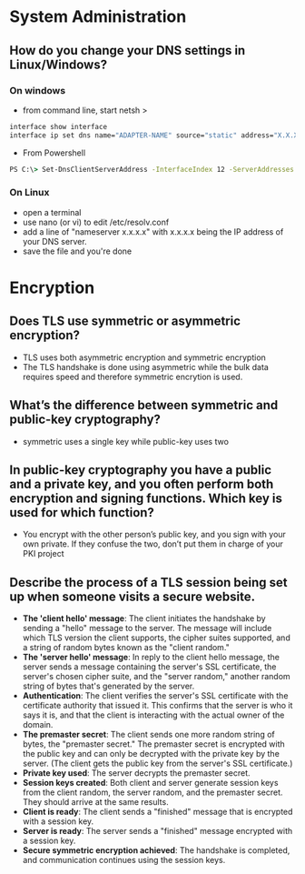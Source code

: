 # System Administration
## How do you change your DNS settings in Linux/Windows?
### On windows
-  from command line, start netsh >  
```cmd
interface show interface 
interface ip set dns name="ADAPTER-NAME" source="static" address="X.X.X.X"
```
- From Powershell
```cmd
PS C:\> Set-DnsClientServerAddress -InterfaceIndex 12 -ServerAddresses ("10.0.0.1","10.0.0.2")
```

### On Linux
- open a terminal
- use nano (or vi) to edit /etc/resolv.conf
- add a line of "nameserver x.x.x.x" with x.x.x.x being the IP address of your DNS server.
- save the file and you're done

# Encryption
## Does TLS use symmetric or asymmetric encryption?
- TLS uses both asymmetric encryption and symmetric encryption
- The TLS handshake is done using asymmetric while the bulk data requires speed and therefore symmetric encrytion is used.

## What’s the difference between symmetric and public-key cryptography?
- symmetric uses a single key while public-key uses two

## In public-key cryptography you have a public and a private key, and you often perform both encryption and signing functions. Which key is used for which function?

- You encrypt with the other person’s public key, and you sign with your own private. If they confuse the two, don’t put them in charge of your PKI project

## Describe the process of a TLS session being set up when someone visits a secure website.

- **The 'client hello' message**: The client initiates the handshake by sending a "hello" message to the server. The message will include which TLS version the client supports, the cipher suites supported, and a string of random bytes known as the "client random."
- **The 'server hello' message**: In reply to the client hello message, the server sends a message containing the server's SSL certificate, the server's chosen cipher suite, and the "server random," another random string of bytes that's generated by the server.
- **Authentication**: The client verifies the server's SSL certificate with the certificate authority that issued it. This confirms that the server is who it says it is, and that the client is interacting with the actual owner of the domain.
- **The premaster secret**: The client sends one more random string of bytes, the "premaster secret." The premaster secret is encrypted with the public key and can only be decrypted with the private key by the server. (The client gets the public key from the server's SSL certificate.)
- **Private key used**: The server decrypts the premaster secret.
- **Session keys created**: Both client and server generate session keys from the client random, the server random, and the premaster secret. They should arrive at the same results.
- **Client is ready**: The client sends a "finished" message that is encrypted with a session key.
- **Server is ready**: The server sends a "finished" message encrypted with a session key.
- **Secure symmetric encryption achieved**: The handshake is completed, and communication continues using the session keys.